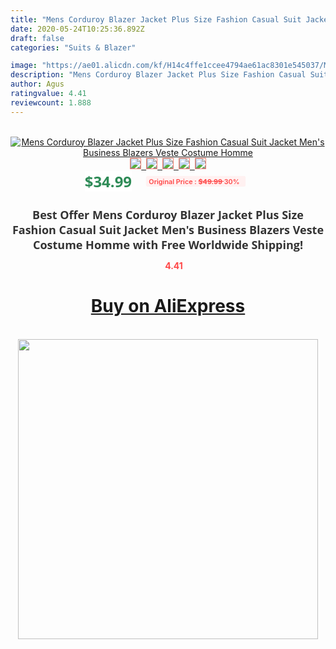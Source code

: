 ```yaml
---
title: "Mens Corduroy Blazer Jacket Plus Size Fashion Casual Suit Jacket Men's Business Blazers Veste Costume Homme"
date: 2020-05-24T10:25:36.892Z
draft: false
categories: "Suits & Blazer"

image: "https://ae01.alicdn.com/kf/H14c4ffe1ccee4794ae61ac8301e545037/Mens-Corduroy-Blazer-Jacket-Plus-Size-Fashion-Casual-Suit-Jacket-Men-s-Business-Blazers-Veste-Costume.jpg"
description: "Mens Corduroy Blazer Jacket Plus Size Fashion Casual Suit Jacket Men's Business Blazers Veste Costume Homme"
author: Agus
ratingvalue: 4.41
reviewcount: 1.888
---
```

<br>
<div style="text-align: center;">
<a href="https://s.click.aliexpress.com/e/_AX3qT7" target="_blank" rel="nofollow noopener noreferrer"><img alt="Mens Corduroy Blazer Jacket Plus Size Fashion Casual Suit Jacket Men's Business Blazers Veste Costume Homme" class="magnifier-image" src="https://ae01.alicdn.com/kf/H14c4ffe1ccee4794ae61ac8301e545037/Mens-Corduroy-Blazer-Jacket-Plus-Size-Fashion-Casual-Suit-Jacket-Men-s-Business-Blazers-Veste-Costume.jpg_640x640.jpg">
<br>
<img style="border:1px solid salmon" src="https://ae01.alicdn.com/kf/H14c4ffe1ccee4794ae61ac8301e545037/Mens-Corduroy-Blazer-Jacket-Plus-Size-Fashion-Casual-Suit-Jacket-Men-s-Business-Blazers-Veste-Costume.jpg_120x120.jpg">&nbsp;&nbsp;<img style="border:1px solid salmon" src="https://ae01.alicdn.com/kf/Hbe4ba948a18945ec8c6b116e3f01bb97U/Mens-Corduroy-Blazer-Jacket-Plus-Size-Fashion-Casual-Suit-Jacket-Men-s-Business-Blazers-Veste-Costume.jpg_120x120.jpg">&nbsp;&nbsp;<img style="border:1px solid salmon" src="https://ae01.alicdn.com/kf/Ha2810fe57ea944d994dd0a70356292e4K/Mens-Corduroy-Blazer-Jacket-Plus-Size-Fashion-Casual-Suit-Jacket-Men-s-Business-Blazers-Veste-Costume.jpg_120x120.jpg">&nbsp;&nbsp;<img style="border:1px solid salmon" src="https://ae01.alicdn.com/kf/Hbbd14317693146d7a687a9a2662af13dq/Mens-Corduroy-Blazer-Jacket-Plus-Size-Fashion-Casual-Suit-Jacket-Men-s-Business-Blazers-Veste-Costume.jpg_120x120.jpg">&nbsp;&nbsp;<img style="border:1px solid salmon" src="https://ae01.alicdn.com/kf/H212324fb778248d09d9f89fe44f4a75cT/Mens-Corduroy-Blazer-Jacket-Plus-Size-Fashion-Casual-Suit-Jacket-Men-s-Business-Blazers-Veste-Costume.jpg_120x120.jpg"></a></div><br0>
<div style="text-align: center;"><span style="background-color: white; border: 0px; box-sizing: border-box; color: seagreen; display: inline-block; font-family: &quot;open sans&quot; , &quot;arial&quot; , &quot;helvetica&quot; , sans-serif , &quot;heiti&quot;; font-size: 24px; font-stretch: inherit; font-weight: 700; line-height: inherit; margin: 0px 10px 0px 0px; padding: 0px; vertical-align: middle;">$34.99 </span>
<span style="background: rgb(255 , 241 , 241); border-radius: 3px; border: 0px; box-sizing: border-box; color: #ff4747; display: inline-block; font-family: inherit; font-size: 12px; font-stretch: inherit; font-style: inherit; font-variant: inherit; font-weight: 600; line-height: inherit; margin: 0px; padding: 2px 5px; transform: scale(0.9); vertical-align: middle;">Original Price : <b style="text-decoration: line-through;">$49.99 </b> 30%&nbsp;&nbsp;</span></div>
<h1 style="color: #333333; display: inline-block; font-family: &quot;open sans&quot; , &quot;arial&quot; , &quot;helvetica&quot; , sans-serif , &quot;heiti&quot;; font-size: 18px; font-stretch: inherit; font-weight: 700; text-align: center;">Best Offer Mens Corduroy Blazer Jacket Plus Size Fashion Casual Suit Jacket Men's Business Blazers Veste Costume Homme with Free Worldwide Shipping!</h1>
<div style="color: #ff4747; text-align: center;">
<img src="https://4.bp.blogspot.com/-M0ZcTcb-5uY/XleCXlxnR4I/AAAAAAAAAEc/OrjgMkXV1oMQFaCRZj5HQwOCBcu3w1FegCPcBGAYYCw/s1600/star.png" style="height: 15px;">&nbsp;<b>4.41</b></div>
<div class="button_cont" align="center"><a class="buynow_a" href="https://s.click.aliexpress.com/e/_AX3qT7" target="_blank" rel="nofollow noopener noreferrer"><H1>Buy on AliExpress</H1></a></div><br>
<div class="separator" style="clear: both; text-align: center;">
<img src="https://lh3.googleusercontent.com/-pTy5HemUv9M/XlePHvY0dAI/AAAAAAAAAE4/0nX5iRUoIWY8eMW9Dpxeirr157OZliDIgCLcBGAsYHQ/s1600/badge.gif" width="480">
</div>
